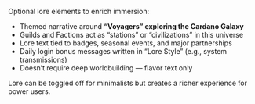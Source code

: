 Optional lore elements to enrich immersion:

- Themed narrative around **“Voyagers” exploring the Cardano Galaxy**
- Guilds and Factions act as “stations” or “civilizations” in this universe
- Lore text tied to badges, seasonal events, and major partnerships
- Daily login bonus messages written in “Lore Style” (e.g., system transmissions)
- Doesn’t require deep worldbuilding — flavor text only

Lore can be toggled off for minimalists but creates a richer experience for power users.